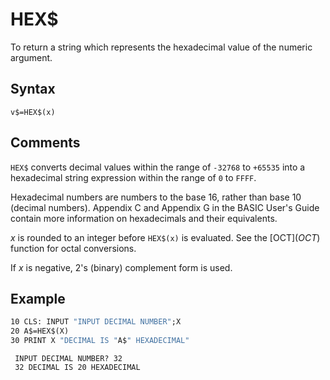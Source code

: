 # HEX$

To return a string which represents the hexadecimal value of the numeric argument.

## Syntax

`v$=HEX$(x)`

## Comments

`HEX$` converts decimal values within the range of `-32768` to `+65535` into a hexadecimal string expression within the range of `0` to `FFFF`.

Hexadecimal numbers are numbers to the base 16, rather than base 10 (decimal numbers). Appendix C and Appendix G in the BASIC User's Guide contain more information on hexadecimals and their equivalents.

*x* is rounded to an integer before `HEX$(x)` is evaluated. See the [OCT$](OCT$) function for octal conversions.

If *x* is negative, 2's (binary) complement form is used.

## Example

```vb
10 CLS: INPUT "INPUT DECIMAL NUMBER";X
20 A$=HEX$(X)
30 PRINT X "DECIMAL IS "A$" HEXADECIMAL"
```

```text
 INPUT DECIMAL NUMBER? 32
 32 DECIMAL IS 20 HEXADECIMAL
```

